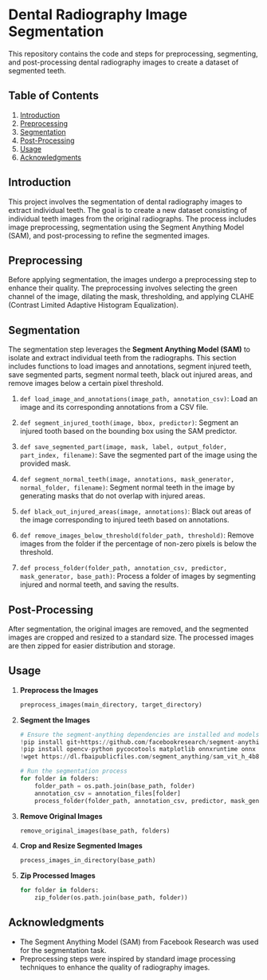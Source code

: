 
# Dental Radiography Image Segmentation

This repository contains the code and steps for preprocessing, segmenting, and post-processing dental radiography images to create a dataset of segmented teeth.

## Table of Contents

1. [Introduction](#introduction)
2. [Preprocessing](#preprocessing)
3. [Segmentation](#segmentation)
4. [Post-Processing](#post-processing)
5. [Usage](#usage)
6. [Acknowledgments](#acknowledgments)

## Introduction

This project involves the segmentation of dental radiography images to extract individual teeth. The goal is to create a new dataset consisting of individual teeth images from the original radiographs. The process includes image preprocessing, segmentation using the Segment Anything Model (SAM), and post-processing to refine the segmented images.

## Preprocessing

Before applying segmentation, the images undergo a preprocessing step to enhance their quality. The preprocessing involves selecting the green channel of the image, dilating the mask, thresholding, and applying CLAHE (Contrast Limited Adaptive Histogram Equalization).

## Segmentation

The segmentation step leverages the **Segment Anything Model (SAM)** to isolate and extract individual teeth from the radiographs. This section includes functions to load images and annotations, segment injured teeth, save segmented parts, segment normal teeth, black out injured areas, and remove images below a certain pixel threshold.

1. 	`def load_image_and_annotations(image_path, annotation_csv)`: Load an image and its corresponding annotations from a CSV file.


2.	`def segment_injured_tooth(image, bbox, predictor)`: Segment an injured tooth based on the bounding box using the SAM predictor.


3.	`def save_segmented_part(image, mask, label, output_folder, part_index, filename)`: Save the segmented part of the image using the provided mask.


4.	`def segment_normal_teeth(image, annotations, mask_generator, normal_folder, filename)`: Segment normal teeth in the image by generating masks that do not overlap with injured areas.


5.	`def black_out_injured_areas(image, annotations)`: Black out areas of the image corresponding to injured teeth based on annotations.


6.	`def remove_images_below_threshold(folder_path, threshold)`: Remove images from the folder if the percentage of non-zero pixels is below the threshold.


7.	`def process_folder(folder_path, annotation_csv, predictor, mask_generator, base_path)`: Process a folder of images by segmenting injured and normal teeth, and saving the results.


## Post-Processing

After segmentation, the original images are removed, and the segmented images are cropped and resized to a standard size. The processed images are then zipped for easier distribution and storage.


## Usage

1. **Preprocess the Images**
   ```python
   preprocess_images(main_directory, target_directory)
   ```

2. **Segment the Images**
   ```python
   # Ensure the segment-anything dependencies are installed and models downloaded
   !pip install git+https://github.com/facebookresearch/segment-anything.git
   !pip install opencv-python pycocotools matplotlib onnxruntime onnx tqdm
   !wget https://dl.fbaipublicfiles.com/segment_anything/sam_vit_h_4b8939.pth

   # Run the segmentation process
   for folder in folders:
       folder_path = os.path.join(base_path, folder)
       annotation_csv = annotation_files[folder]
       process_folder(folder_path, annotation_csv, predictor, mask_generator, base_path)
   ```

3. **Remove Original Images**
   ```python
   remove_original_images(base_path, folders)
   ```

4. **Crop and Resize Segmented Images**
   ```python
   process_images_in_directory(base_path)
   ```

5. **Zip Processed Images**
   ```python
   for folder in folders:
       zip_folder(os.path.join(base_path, folder))
   ```

## Acknowledgments

- The Segment Anything Model (SAM) from Facebook Research was used for the segmentation task.
- Preprocessing steps were inspired by standard image processing techniques to enhance the quality of radiography images.
